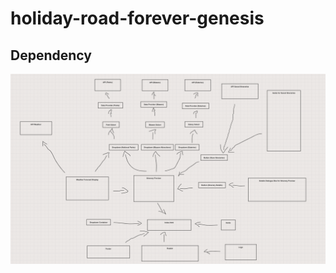 # holiday-road-forever-genesis
## Dependency
![Holiday Road Dependency](./images/holiday-road-forever-genesis-dependency.png)